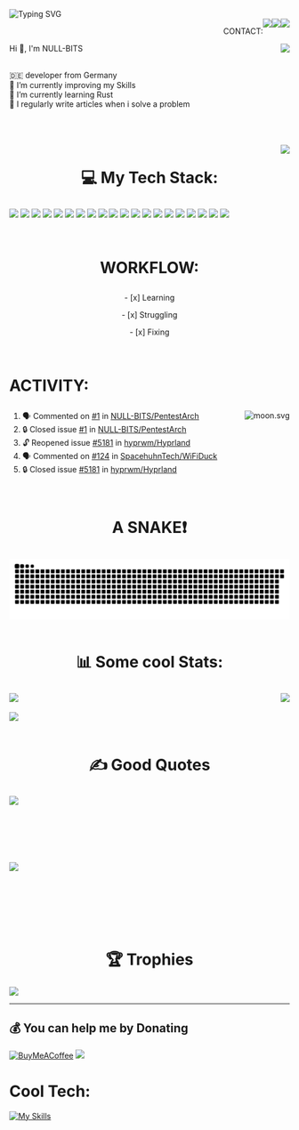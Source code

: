 


<!--START_SECTION_PROFILE_VIEWS:readme-info-->
<!--END_SECTION_PROFILE_VIEWS:readme-info-->

<!--START_SECTION_LINES_OF_CODE:readme-info-->
<!--END_SECTION_LINES_OF_CODE:readme-info-->

<!--START_CONTRIBUTIONS:readme-info-->
<!--END_CONTRIBUTIONS:readme-info-->

<!--START_SECTION_DAILY_COMMIT:readme-info-->
<!--END_SECTION_DAILY_COMMIT:readme-info-->

<!--START_SECTION_WEEKLY_COMMIT:readme-info-->
<!--END_SECTION_WEEKLY_COMMIT:readme-info-->

<!--START_SECTION_LANGUAGE:readme-info-->
<!--END_SECTION_LANGUAGE:readme-info-->


<div>
	<a href="https://git.io/typing-svg"><img align="left" src="https://readme-typing-svg.demolab.com?font=Fira+Code&weight=900&size=35&duration=5002&pause=5000&color=43CD1A&center=true&width=435&lines=WELCOME+ON+MY+GIT%F0%9F%91%8B" alt="Typing SVG" /></a><br>
	<img align="right" src="https://img.shields.io/badge/-Stackoverflow-FE7A16?logo=stack-overflow&logoColor=white"><img align="right" src="https://img.shields.io/badge/Reddit-%23FF4500.svg?logo=Reddit&logoColor=white"><img align="right" src="https://img.shields.io/badge/Discord-%237289DA.svg?logo=discord&logoColor=white"><p align="right"> CONTACT:</p> <img align="right" src="https://lanyard.cnrad.dev/api/438685803774738433">
	<p align="left">
		Hi 👋, I'm NULL-BITS</p> <br>  🇩🇪 developer from Germany <br>  🔭 I’m currently improving my Skills <br>  🌱 I’m currently learning Rust <br>  📝 I regularly write articles when i solve a problem
	</p>
	
</div>

<br><br><br><img align="right" src="https://spotify-github-profile.vercel.app/api/view?uid=fangtom01&cover_image=true&theme=default&show_offline=false&background_color=121212&interchange=false&bar_color_cover=true">



<div>
  <h1><p align="center">💻 My Tech Stack:</p></h1>
  <p align="left">
    <img  src="https://img.shields.io/badge/css3-%231572B6.svg?style=flat&logo=css3&logoColor=white">
    <img  src="https://img.shields.io/badge/html5-%23E34F26.svg?style=flat&logo=html5&logoColor=white">
    <img  src="https://img.shields.io/badge/java-%23ED8B00.svg?style=flat&logo=java&logoColor=white">
    <img  src="https://img.shields.io/badge/markdown-%23000000.svg?style=flat&logo=markdown&logoColor=white">
    <img  src="https://img.shields.io/badge/python-3670A0?style=flat&logo=python&logoColor=ffdd54">
    <img  src="https://img.shields.io/badge/rust-%23000000.svg?style=flat&logo=rust&logoColor=white">
    <img  src="https://img.shields.io/badge/shell_script-%23121011.svg?style=flat&logo=gnu-bash&logoColor=white">
    <img  src="https://img.shields.io/badge/unreal-%2320232a.svg?style=flat&logo=unreal-engine&logoColor=white">
    <img  src="https://img.shields.io/badge/android-%2320232a.svg?style=flat&logo=android&logoColor=%a4c639">
    <img  src="https://img.shields.io/badge/apache-%23D42029.svg?style=flat&logo=apache&logoColor=white">
    <img  src="https://img.shields.io/badge/nginx-%23009639.svg?style=flat&logo=nginx&logoColor=white">
    <img  src="https://img.shields.io/badge/MongoDB-%234ea94b.svg?style=flat&logo=mongodb&logoColor=white">
    <img  src="https://img.shields.io/badge/Linux-FCC624?style=flat&logo=linux&logoColor=black">
    <img  src="https://img.shields.io/badge/-Arduino-00979D?style=flat&logo=Arduino&logoColor=white">
    <img  src="https://img.shields.io/badge/-RaspberryPi-C51A4A?style=flat&logo=Raspberry-Pi">
    <img  src="https://img.shields.io/badge/Trello-%23026AA7.svg?style=flat&logo=Trello&logoColor=white">
    <img  src="https://img.shields.io/badge/docker-%230db7ed.svg?style=flat&logo=docker&logoColor=white">
    <img  src="https://img.shields.io/badge/Postman-FF6C37?style=flat&logo=postman&logoColor=white">
    <img  src="https://img.shields.io/badge/go-%2300ADD8.svg?style=flat&logo=go&logoColor=white">
    <img src= "https://img.shields.io/badge/javascript-%23323330.svg?style=flat&logo=javascript&logoColor=%23F7DF1E">
  </p>
</div>
</br>




<div>
	<h1><p align="center"><b>WORKFLOW:</b></p></h1>
	<p align="center">- [x] Learning</p>		
	<p align="center">- [x] Struggling</p>
	<p align="center">- [x] Fixing</p>
</div>
</br>



<h1><p align="left"><b>ACTIVITY:</b></p></h1>

<!-- real time -->
<a href="https://moon-svg.minung.dev">
  <img align="right" src="https://moon-svg.minung.dev/moon.svg?theme=basic" alt="moon.svg" />
</a>


<!--START_SECTION:activity-->
1. 🗣 Commented on [#1](https://github.com/NULL-BITS/PentestArch/issues/1#issuecomment-2076964658) in [NULL-BITS/PentestArch](https://github.com/NULL-BITS/PentestArch)
2. 🔒 Closed issue [#1](https://github.com/NULL-BITS/PentestArch/issues/1) in [NULL-BITS/PentestArch](https://github.com/NULL-BITS/PentestArch)
3. 🔓 Reopened issue [#5181](https://github.com/hyprwm/Hyprland/issues/5181) in [hyprwm/Hyprland](https://github.com/hyprwm/Hyprland)
4. 🗣 Commented on [#124](https://github.com/SpacehuhnTech/WiFiDuck/issues/124#issuecomment-2018746197) in [SpacehuhnTech/WiFiDuck](https://github.com/SpacehuhnTech/WiFiDuck)
5. 🔒 Closed issue [#5181](https://github.com/hyprwm/Hyprland/issues/5181) in [hyprwm/Hyprland](https://github.com/hyprwm/Hyprland)
<!--END_SECTION:activity-->
<br>


<div align="center">
	<h1><p align="center"><b>A SNAKE❗</b></p></h1>	
	<img align="center" src="https://github.com/NULL-BITS/NULL-BITS/blob/output/github-contribution-grid-snake-dark.svg">
</div>
</br>



<div>
<h1><p align="Center"><b>📊 Some cool Stats:</b></p></h1>
	<img align="Top" align="left "src="https://github-readme-streak-stats.herokuapp.com/?user=NULL-BITS&theme=gotham&hide_border=false">
	<img align="right" src="https://github-readme-stats.vercel.app/api/top-langs/?username=NULL-BITS&theme=gotham&hide_border=false&include_all_commits=true&count_private=true&layout=compact">
</br></br>
	<img align="Bottom" src="https://github-readme-stats.vercel.app/api?username=NULL-BITS&theme=gotham&hide_border=false&include_all_commits=true&count_private=true">
</div>
</br>




<div>
	<h1><p align="center">✍️ Good Quotes </p></h1>
	<p>
		<img align="left" src="https://quotes-github-readme.vercel.app/api?type=horizontal&theme=dark"></br></br></br></br></br></br></br>
		<img  align="left" src="https://readme-jokes.vercel.app/api"></br>
	</p>
</div>

</br></br></br></br></br>

<h1 align="center">🏆 Trophies</h1>
<img align="center" src="https://github-profile-trophy.vercel.app/?username=NULL-BITS&theme=onestar&no-frame=true&no-bg=true&margin-w=4">



---


  ## 💰 You can help me by Donating
  [![BuyMeACoffee](https://img.shields.io/badge/Buy%20Me%20a%20Coffee-ffdd00?style=for-the-badge&logo=buy-me-a-coffee&logoColor=black)](https://www.buymeacoffee.com/TFang) [![](https://visitcount.itsvg.in/api?id=NULL-BITS&icon=2&color=8)](https://visitcount.itsvg.in)
<br>

<h1>Cool Tech:</h1>

[![My Skills](https://skillicons.dev/icons?i=css,rust,java,html,markdown,python,processing,unreal,go,nginx,mongodb,linux,raspberrypi,arduino,bash,docker,postman,javascript,git,idea,stackoverflow,wordpress&theme=dark)](https://skillicons.dev)
